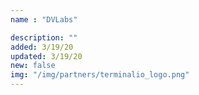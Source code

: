 ```yaml
---
name : "DVLabs"

description: ""
added: 3/19/20
updated: 3/19/20
new: false
img: "/img/partners/terminalio_logo.png"
---
```

